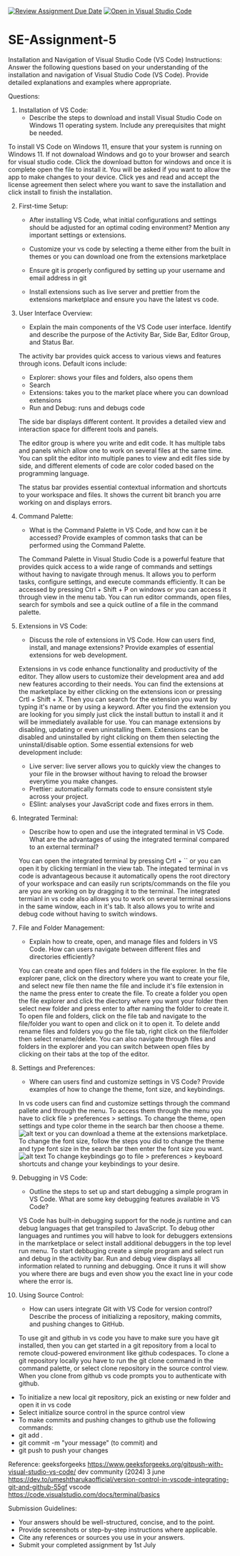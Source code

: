 [![Review Assignment Due Date](https://classroom.github.com/assets/deadline-readme-button-24ddc0f5d75046c5622901739e7c5dd533143b0c8e959d652212380cedb1ea36.svg)](https://classroom.github.com/a/XoLGRbHq)
[![Open in Visual Studio Code](https://classroom.github.com/assets/open-in-vscode-718a45dd9cf7e7f842a935f5ebbe5719a5e09af4491e668f4dbf3b35d5cca122.svg)](https://classroom.github.com/online_ide?assignment_repo_id=15241123&assignment_repo_type=AssignmentRepo)
# SE-Assignment-5
Installation and Navigation of Visual Studio Code (VS Code)
 Instructions:
Answer the following questions based on your understanding of the installation and navigation of Visual Studio Code (VS Code). Provide detailed explanations and examples where appropriate.

 Questions:

1. Installation of VS Code:
   - Describe the steps to download and install Visual Studio Code on Windows 11 operating system. Include any prerequisites that might be needed.

 To install VS Code on Windows 11, ensure that your system is running on Windows 11. If not downaload Windows and go to your browser and search for visual studio code.
 Click the download button for windows and once it is complete open the file to install it.
 You will be asked if you want to allow the app to make changes to your device. Click yes and read and accept the license agreement then select where you want to save the installation and click install to finish the installation.

2. First-time Setup:
   - After installing VS Code, what initial configurations and settings should be adjusted for an optimal coding environment? Mention any important settings or extensions.

   - Customize your vs code by selecting a theme either from the built in themes or you can download one from the extensions marketplace
   - Ensure git is properly configured by setting up your username and email address in git
   - Install extensions such as live server and prettier from the extensions marketplace and ensure you have the latest vs code.

3. User Interface Overview:
   - Explain the main components of the VS Code user interface. Identify and describe the purpose of the Activity Bar, Side Bar, Editor Group, and Status Bar.

   The activity bar provides quick access to various views and features through icons. Default icons include:
   - Explorer: shows your files and folders, also opens them
   - Search
   - Extensions: takes you to the market place where you can download extensions
   - Run and Debug: runs and debugs code

   The side bar displays different content. It provides a detailed view and interaction space for different tools and panels.

   The editor group is where you write and edit code. It has multiple tabs and panels which allow one to work on several files at the same time. You can split the editor into multiple panes to view and edit files side by side, and different elements of code are color coded based on the programming language.

   The status bar provides essential contextual information and shortcuts to your workspace and files.
   It shows the current bit branch you arre working on and displays errors.

4. Command Palette:
   - What is the Command Palette in VS Code, and how can it be accessed? Provide examples of common tasks that can be performed using the Command Palette.

   The Command Palette in Visual Studio Code is a powerful feature that provides quick access to a wide range of commands and settings without having to navigate through menus. It allows you to perform tasks, configure settings, and execute commands efficiently. It can be accessed by pressing Ctrl + Shift + P on windows or you can access it through view in the menu tab.
   You can run editor commands, open files, search for symbols and see a quick outline of a file in the command palette.

5. Extensions in VS Code:
   - Discuss the role of extensions in VS Code. How can users find, install, and manage extensions? Provide examples of essential extensions for web development.

   Extensions in vs code enhance functionality and productivity of the editor. They allow users to customize their development area and add new features according to their needs.
   You can find the extensions at the marketplace by either clicking on the extensions icon or pressing Crtl + Shift + X. Then you can search for the extension you want by typing it's name or by using a keyword. After you find the extension you are looking for you simply just click the install buttun to install it and it will be immediately available for use.
   You can manage extensions by disabling, updating or even uninstalling them. Extensions can be disabled and uninstalled by right clicking on them then selecting the uninstall/disable option.
   Some essential extensions for web development include:
   - Live server: live server allows you to quickly view the changes to your file in the browser without having to reload the browser everytime you make changes.
   - Prettier: automatically formats code to ensure consistent style across your project.
   - ESlint: analyses your JavaScript code and fixes errors in them.

6. Integrated Terminal:
   - Describe how to open and use the integrated terminal in VS Code. What are the advantages of using the integrated terminal compared to an external terminal?

   You can open the integrated terminal by pressing Crtl + `` or you can open it by clicking termianl in the view tab. The integated terminal in vs code is advantageous because it automatically opens the root directory of your workspace and can easily run scripts/commands on the file you are you are working on by dragging it to the terminal. The integrated termianl in vs code also allows you to work on several terminal sessions in the same window, each in it's tab. It also allows you to write and debug code without having to switch windows.

7. File and Folder Management:
   - Explain how to create, open, and manage files and folders in VS Code. How can users navigate between different files and directories efficiently?

   You can create and open files and folders in the file explorer.
   In the file explorer pane, click on the directory where you want to create your file, and select new file then name the file and include it's file extension in the name the press enter to create the file.
   To create a folder you open the file explorer and click the diectory where you want your folder then select new folder and press enter to after naming the folder to create it.
   To open file and folders, click on the file tab and navigate to the file/folder you want to open and click on it to open it.
   To delete andd rename files and folders you go the file tab, right click on the file/folder then select rename/delete. You can also navigate through files and folders in the explorer and you can switch between open files by clicking on their tabs at the top of the editor.

8. Settings and Preferences:
   - Where can users find and customize settings in VS Code? Provide examples of how to change the theme, font size, and keybindings.

   In vs code users can find and customize settings through the command pallete and through the menu. To access them through the menu you have to click file > preferences > settings.
   To change the theme, open settings and type color theme in the search bar then choose a theme.
   ![alt text](image.png) or you can download a theme at the extensions marketplace.
   To change the font size, follow the steps you did to change the theme and type font size in the search bar then enter the font size you want.
   ![alt text](image-1.png) To change keybindings go to file > preferences > keyboard shortcuts and change your keybindings to your desire.

9. Debugging in VS Code:
   - Outline the steps to set up and start debugging a simple program in VS Code. What are some key debugging features available in VS Code?

   VS Code has built-in debugging support for the node.js runtime and can debug languages that get transpiled to JavaScript. To debug other languages and runtimes you will habve to look for debuggers extensions in the marrketplace or select install additional debuggers in the top level run menu. To start debbuging create a simple program and select run and debug in the activity bar.
   Run and debug view displays all information related to running and debugging. Once it runs it will show you where there are bugs and even show you the exact line in your code where the error is.

10. Using Source Control:
    - How can users integrate Git with VS Code for version control? Describe the process of initializing a repository, making commits, and pushing changes to GitHub.

    To use git and github in vs code you have to make sure you have git installed, then you can get started in a git repository from a local to remote cloud-powered environment like github codespaces.
    To clone a git repository locally you have to run the git clone command in the command palette, or select clone repository in the source control view. When you clone from github vs code prompts you to authenticate with github.

   - To initialize a new local git repository, pick an existing or new folder and open it in vs code
   - Select initialize source control in the spurce control view
   - To make commits and pushing changes to github use the following commands:
   - git add .
   - git commit -m "your message" (to commit) and
   - git push to push your changes

   Reference:
   geeksforgeeks
   https://www.geeksforgeeks.org/gitpush-with-visual-studio-vs-code/
   dev community (2024) 3 june
   https://dev.to/umeshtharukaofficial/version-control-in-vscode-integrating-git-and-github-55gf
   vscode
   https://code.visualstudio.com/docs/terminal/basics


 Submission Guidelines:
- Your answers should be well-structured, concise, and to the point.
- Provide screenshots or step-by-step instructions where applicable.
- Cite any references or sources you use in your answers.
- Submit your completed assignment by 1st July 

